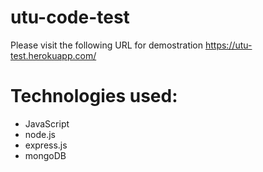 # utu-code-test

Please visit the following URL for demostration
https://utu-test.herokuapp.com/

# Technologies used:
- JavaScript
- node.js
- express.js
- mongoDB
